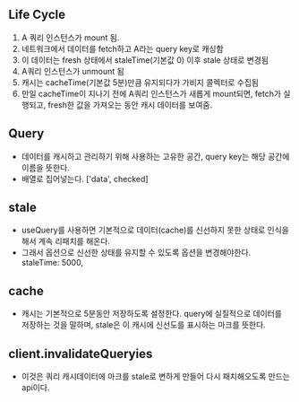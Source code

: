 ## Life Cycle

1. A 쿼리 인스턴스가 mount 됨.
2. 네트워크에서 데이터를 fetch하고 A라는 query key로 캐싱함
3. 이 데이터는 fresh 상태에서 staleTime(기본값 0) 이후 stale 상태로 변경됨
4. A쿼리 인스턴스가 unmount 됨
5. 캐시는 cacheTime(기본값 5분)만큼 유지되다가 가비지 콜렉터로 수집됨
6. 만일 cacheTime이 지나기 전에 A쿼리 인스턴스가 새롭게 mount되면, fetch가 실행되고, fresh한 값을 가져오는 동안 캐시 데이터를 보여줌.

## Query

- 데이터를 캐시하고 관리하기 위해 사용하는 고유한 공간, query key는 해당 공간에 이름을 뜻한다.
- 배열로 집어넣는다. ['data', checked]

## stale

- useQuery를 사용하면 기본적으로 데이터(cache)를 신선하지 못한 상태로 인식을 해서 계속 리패치를 해온다.
- 그래서 옵션으로 신선한 상태를 유지할 수 있도록 옵션을 변경해야한다. staleTime: 5000,

## cache

- 캐시는 기본적으로 5분동안 저장하도록 설정한다. query에 실질적으로 데이터를 저장하는 것을 말하며, stale은 이 캐시에 신선도를 표시하는 마크를 뜻한다.

## client.invalidateQueryies

- 이것은 쿼리 캐시데이터에 마크를 stale로 변하게 만들어 다시 패치해오도록 만드는 api이다.
